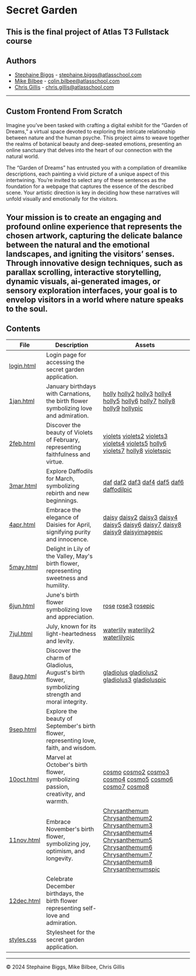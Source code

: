 <h1> Secret Garden </h1>

This is the final project of Atlas T3 Fullstack course
---

<h2> Authors </h2>

- [Stephaine Biggs](https://github.com/Sbiggs1985) - [stephaine.biggs@atlasschool.com](stephaine.biggs@atlasschool.com)
- [Mike Bilbee](https://github.com/MikeBilbee) - [colin.bilbee@atlasschool.com](colin.bilbee@atlasschool.com)
- [Chris Gillis](https://github.com/chris85gillis) - [chris.gillis@atlasschool.com](chris.gillis@atlasschool.com)
---

<h2> Custom Frontend From Scratch </h2>

Imagine you’ve been tasked with crafting a digital exhibit for the “Garden of Dreams,” a virtual space devoted to exploring the intricate relationship between nature and the human psyche. This project aims to weave together the realms of botanical beauty and deep-seated emotions, presenting an online sanctuary that delves into the heart of our connection with the natural world.

The “Garden of Dreams” has entrusted you with a compilation of dreamlike descriptions, each painting a vivid picture of a unique aspect of this intertwining. You’re invited to select any of these sentences as the foundation for a webpage that captures the essence of the described scene. Your artistic direction is key in deciding how these narratives will unfold visually and emotionally for the visitors.

Your mission is to create an engaging and profound online experience that represents the chosen artwork, capturing the delicate balance between the natural and the emotional landscapes, and igniting the visitors’ senses. Through innovative design techniques, such as parallax scrolling, interactive storytelling, dynamic visuals, ai-generated images, or sensory exploration interfaces, your goal is to envelop visitors in a world where nature speaks to the soul.
---

<h2> Contents </h2>

| File | Description | Assets |
| ----- | ----- | ----- |
| [login.html](https://github.com/MikeBilbee/secretgarden/blob/main/login.html) | Login page for accessing the secret garden application. | []() []() |
| [1jan.html](https://github.com/MikeBilbee/secretgarden/blob/main/1jan.html) | January birthdays with Carnations, the birth flower symbolizing love and admiration. | [holly](https://github.com/MikeBilbee/secretgarden/blob/main/images/carnation.png) [holly2](https://github.com/MikeBilbee/secretgarden/blob/main/images/holly2.png) [holly3](https://github.com/MikeBilbee/secretgarden/blob/main/images/holly3.png) [holly4](https://github.com/MikeBilbee/secretgarden/blob/main/images/holly4.png) [holly5](https://github.com/MikeBilbee/secretgarden/blob/main/images/holly5.png) [holly6](https://github.com/MikeBilbee/secretgarden/blob/main/images/holly6.png) [holly7](https://github.com/MikeBilbee/secretgarden/blob/main/images/holly7.png) [holly8](https://github.com/MikeBilbee/secretgarden/blob/main/images/holly8.png) [holly9](https://github.com/MikeBilbee/secretgarden/blob/main/images/holly9.png) [hollypic](https://github.com/MikeBilbee/secretgarden/blob/main/images/hollypic.jpg) |
| [2feb.html](https://github.com/MikeBilbee/secretgarden/blob/main/2feb.html) | Discover the beauty of Violets of February, representing faithfulness and virtue. | [violets](https://github.com/MikeBilbee/secretgarden/blob/main/images/violets.png) [violets2](https://github.com/MikeBilbee/secretgarden/blob/main/images/violets2.png) [violets3](https://github.com/MikeBilbee/secretgarden/blob/main/images/violets3.png) [violets4](https://github.com/MikeBilbee/secretgarden/blob/main/images/violets4.png) [violets5](https://github.com/MikeBilbee/secretgarden/blob/main/images/violets5.png) [holly6](https://github.com/MikeBilbee/secretgarden/blob/main/images/violets6.png) [violets7](https://github.com/MikeBilbee/secretgarden/blob/main/images/violets7.png) [holly8](https://github.com/MikeBilbee/secretgarden/blob/main/images/violets8.png) [violetspic](https://github.com/MikeBilbee/secretgarden/blob/main/images/violetspic.jpg) |
| [3mar.html](https://github.com/MikeBilbee/secretgarden/blob/main/3mar.html) | Explore Daffodils for March, symbolizing rebirth and new beginnings. | [daf](https://github.com/MikeBilbee/secretgarden/blob/main/images/daf.png) [daf2](https://github.com/MikeBilbee/secretgarden/blob/main/images/daf2.png) [daf3](https://github.com/MikeBilbee/secretgarden/blob/main/images/daf3.png) [daf4](https://github.com/MikeBilbee/secretgarden/blob/main/images/daf4.png) [daf5](https://github.com/MikeBilbee/secretgarden/blob/main/images/daf5.png) [daf6](https://github.com/MikeBilbee/secretgarden/blob/main/images/daf6.png) [daffodilpic](https://github.com/MikeBilbee/secretgarden/blob/main/images/daffodilpic.jpg) |
| [4apr.html](https://github.com/MikeBilbee/secretgarden/blob/main/4apr.html) | Embrace the elegance of Daisies for April, signifying purity and innocence. | [daisy](https://github.com/MikeBilbee/secretgarden/blob/main/images/daisy.png) [daisy2](https://github.com/MikeBilbee/secretgarden/blob/main/images/daisy2.png) [daisy3](https://github.com/MikeBilbee/secretgarden/blob/main/images/daisy3.png) [daisy4](https://github.com/MikeBilbee/secretgarden/blob/main/images/daisy4.png) [daisy5](https://github.com/MikeBilbee/secretgarden/blob/main/images/daisy5.png) [daisy6](https://github.com/MikeBilbee/secretgarden/blob/main/images/daisy6.png) [daisy7](https://github.com/MikeBilbee/secretgarden/blob/main/images/daisy7.png) [daisy8](https://github.com/MikeBilbee/secretgarden/blob/main/images/daisy8.png) [daisy9](https://github.com/MikeBilbee/secretgarden/blob/main/images/daisy9.png) [daisyimagepic](daisyimagepic.jpg) |
| [5may.html](https://github.com/MikeBilbee/secretgarden/blob/main/5may.html) | Delight in Lily of the Valley, May's birth flower, representing sweetness and humility. |  |
| [6jun.html](https://github.com/MikeBilbee/secretgarden/blob/main/6jun.html) | June's birth flower symbolizing love and appreciation. | [rose](https://github.com/MikeBilbee/secretgarden/blob/main/images/rose.png) [rose3](https://github.com/MikeBilbee/secretgarden/blob/main/images/rose3.png) [rosepic](https://github.com/MikeBilbee/secretgarden/blob/main/images/rosepic.jpg) |
| [7jul.html](https://github.com/MikeBilbee/secretgarden/blob/main/7jul.html) | July, known for its light-heartedness and levity. | [waterlily](https://github.com/MikeBilbee/secretgarden/blob/main/images/waterlily.png) [waterlily2](https://github.com/MikeBilbee/secretgarden/blob/main/images/waterlily2.png) [waterlilypic](https://github.com/MikeBilbee/secretgarden/blob/main/images/waterlilypic.jpg) |
| [8aug.html](https://github.com/MikeBilbee/secretgarden/blob/main/8aug.html) | Discover the charm of Gladiolus, August's birth flower, symbolizing strength and moral integrity. | [gladiolus](https://github.com/MikeBilbee/secretgarden/blob/main/images/gladiolus.png) [gladiolus2](https://github.com/MikeBilbee/secretgarden/blob/main/images/gladiolus2.png) [gladiolus3](https://github.com/MikeBilbee/secretgarden/blob/main/images/gladiolus3.png) [gladioluspic](https://github.com/MikeBilbee/secretgarden/blob/main/images/gladioluspic.jpg) |
| [9sep.html](https://github.com/MikeBilbee/secretgarden/blob/main/9sep.html) | Explore the beauty of September's birth flower, representing love, faith, and wisdom. | []() []() |
| [10oct.html](https://github.com/MikeBilbee/secretgarden/blob/main/10oct.html) | Marvel at October's birth flower, symbolizing passion, creativity, and warmth. | [cosmo](https://github.com/MikeBilbee/secretgarden/blob/main/images/cosmo.png) [cosmo2](https://github.com/MikeBilbee/secretgarden/blob/main/images/cosmo2.png) [cosmo3](https://github.com/MikeBilbee/secretgarden/blob/main/images/cosmo3.png) [cosmo4](https://github.com/MikeBilbee/secretgarden/blob/main/images/cosmo4.png) [cosmo5](https://github.com/MikeBilbee/secretgarden/blob/main/images/cosmo5.png) [cosmo6](https://github.com/MikeBilbee/secretgarden/blob/main/images/cosmo6.png) [cosmo7](https://github.com/MikeBilbee/secretgarden/blob/main/images/cosmo7.png) [cosmo8](https://github.com/MikeBilbee/secretgarden/blob/main/images/cosmo8.png) []() |
| [11nov.html](https://github.com/MikeBilbee/secretgarden/blob/main/11nov.html) | Embrace November's birth flower, symbolizing joy, optimism, and longevity. | [Chrysanthemum](https://github.com/MikeBilbee/secretgarden/blob/main/images/Chrysanthemum.png) [Chrysanthemum2](https://github.com/MikeBilbee/secretgarden/blob/main/images/Chrysanthemum2.png) [Chrysanthemum3](https://github.com/MikeBilbee/secretgarden/blob/main/images/Chrysanthemum3.png) [Chrysanthemum4](https://github.com/MikeBilbee/secretgarden/blob/main/images/Chrysanthemum4.png) [Chrysanthemum5](https://github.com/MikeBilbee/secretgarden/blob/main/images/Chrysanthemum5.png) [Chrysanthemum6](https://github.com/MikeBilbee/secretgarden/blob/main/images/Chrysanthemum6.png) [Chrysanthemum7](https://github.com/MikeBilbee/secretgarden/blob/main/images/Chrysanthemum7.png) [Chrysanthemum8](https://github.com/MikeBilbee/secretgarden/blob/main/images/Chrysanthemum8.png) [Chrysanthemumspic](https://github.com/MikeBilbee/secretgarden/blob/main/images/Chrysanthemum8.png) |
| [12dec.html](https://github.com/MikeBilbee/secretgarden/blob/main/12dec.html) | Celebrate December birthdays, the birth flower representing self-love and admiration. | []() []() |
| [styles.css]() | Stylesheet for the secret garden application. |  |
---

© 2024 Stephaine Biggs, Mike Bilbee, Chris Gillis
